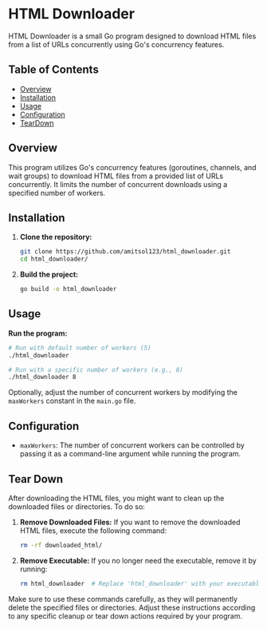 # HTML Downloader

HTML Downloader is a small Go program designed to download HTML files from a list of URLs concurrently using Go's concurrency features.

## Table of Contents
- [Overview](#overview)
- [Installation](#installation)
- [Usage](#usage)
- [Configuration](#configuration)
- [TearDown](#tear-down)

## Overview

This program utilizes Go's concurrency features (goroutines, channels, and wait groups) to download HTML files from a provided list of URLs concurrently. It limits the number of concurrent downloads using a specified number of workers.

## Installation

1. **Clone the repository:**
    ```bash
    git clone https://github.com/amitsol123/html_downloader.git
    cd html_downloader/
    ```
   
2. **Build the project:**
    ```bash
    go build -o html_downloader
    ```

## Usage

**Run the program:**
```bash
# Run with default number of workers (5)
./html_downloader

# Run with a specific number of workers (e.g., 8)
./html_downloader 8
```


   Optionally, adjust the number of concurrent workers by modifying the `maxWorkers` constant in the `main.go` file.

## Configuration

- `maxWorkers`: The number of concurrent workers can be controlled by passing it as a command-line argument while running the program.

## Tear Down

After downloading the HTML files, you might want to clean up the downloaded files or directories. To do so:

1. **Remove Downloaded Files:**
   If you want to remove the downloaded HTML files, execute the following command:
    ```bash
    rm -rf downloaded_html/
    ```

2. **Remove Executable:**
   If you no longer need the executable, remove it by running:
    ```bash
    rm html_downloader  # Replace 'html_downloader' with your executable name
    ```

Make sure to use these commands carefully, as they will permanently delete the specified files or directories. Adjust these instructions according to any specific cleanup or tear down actions required by your program.